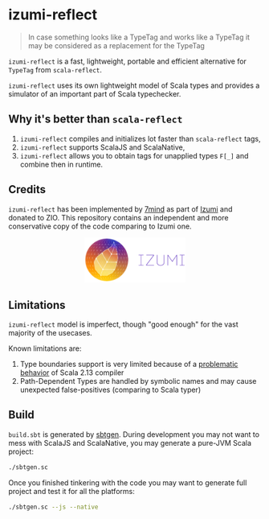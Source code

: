 # izumi-reflect

> In case something looks like a TypeTag and works like a TypeTag it may be considered as a replacement for the TypeTag

`izumi-reflect` is a fast, lightweight, portable and efficient alternative for `TypeTag` from `scala-reflect`.

`izumi-reflect` uses its own lightweight model of Scala types and provides a simulator of an important part of Scala typechecker.

## Why it's better than `scala-reflect`

1. `izumi-reflect` compiles and initializes lot faster than `scala-reflect` tags,
2. `izumi-reflect` supports ScalaJS and ScalaNative,
3. `izumi-reflect` allows you to obtain tags for unapplied types `F[_]` and combine then in runtime.

## Credits

`izumi-reflect` has been implemented by [7mind](https://7mind.io) as part of [Izumi](https://github.com/7mind/izumi) and donated to ZIO.
This repository contains an independent and more conservative copy of the code comparing to Izumi one.

<p align="center">
  <a href="https://izumi.7mind.io/">
  <img width="40%" src="https://github.com/7mind/izumi/blob/develop/doc/microsite/src/main/tut/media/izumi-logo-full-purple.png?raw=true" alt="Izumi"/>
  </a>
</p>


## Limitations

`izumi-reflect` model is imperfect, though "good enough" for the vast majority of the usecases.

Known limitations are:

1. Type boundaries support is very limited because of a [problematic behavior](https://github.com/scala/bug/issues/11673) of Scala 2.13 compiler
2. Path-Dependent Types are handled by symbolic names and may cause unexpected false-positives (comparing to Scala typer)

## Build

`build.sbt` is generated by [sbtgen](https://github.com/7mind/sbtgen). During development you may not want to mess with ScalaJS and ScalaNative, you may generate a pure-JVM Scala project:

```bash
./sbtgen.sc
```

Once you finished tinkering with the code you may want to generate full project and test it for all the platforms:

```bash
./sbtgen.sc --js --native
```
